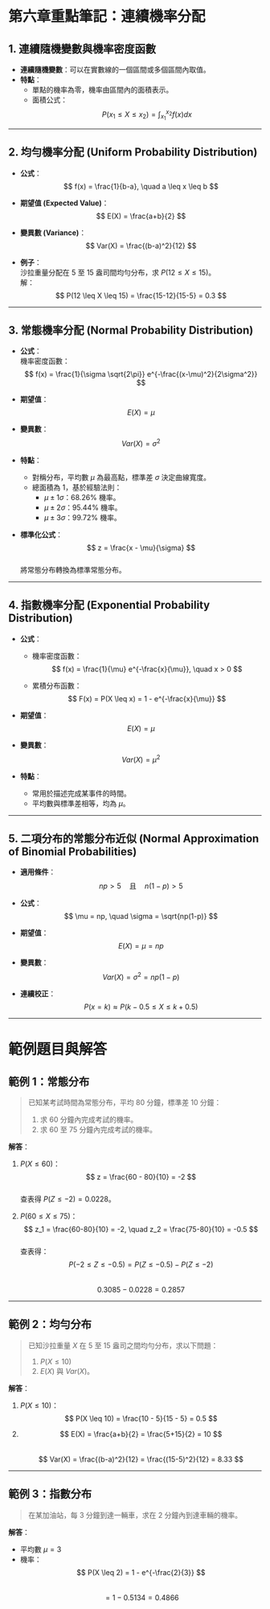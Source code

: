 # 第六章重點筆記：連續機率分配

## 1. **連續隨機變數與機率密度函數**

- **連續隨機變數**：可以在實數線的一個區間或多個區間內取值。
- **特點**：
  - 單點的機率為零，機率由區間內的面積表示。
  - 面積公式：  
    $$
    P(x_1 \leq X \leq x_2) = \int_{x_1}^{x_2} f(x)dx
    $$

---

## 2. **均勻機率分配 (Uniform Probability Distribution)**

- **公式**：
  $$
  f(x) = \frac{1}{b-a}, \quad a \leq x \leq b
  $$

- **期望值 (Expected Value)**：  
  $$
  E(X) = \frac{a+b}{2}
  $$

- **變異數 (Variance)**：  
  $$
  Var(X) = \frac{(b-a)^2}{12}
  $$

- **例子**：  
  沙拉重量分配在 5 至 15 盎司間均勻分布，求 $P(12 \leq X \leq 15)$。  
  解：  
  $$
  P(12 \leq X \leq 15) = \frac{15-12}{15-5} = 0.3
  $$

---

## 3. **常態機率分配 (Normal Probability Distribution)**

- **公式**：  
  機率密度函數：  
  $$
  f(x) = \frac{1}{\sigma \sqrt{2\pi}} e^{-\frac{(x-\mu)^2}{2\sigma^2}}
  $$

- **期望值**：  
  $$
  E(X) = \mu
  $$

- **變異數**：  
  $$
  Var(X) = \sigma^2
  $$

- **特點**：
  - 對稱分布，平均數 $\mu$ 為最高點，標準差 $\sigma$ 決定曲線寬度。
  - 總面積為 1，基於經驗法則：
    - $\mu \pm 1\sigma$：68.26% 機率。
    - $\mu \pm 2\sigma$：95.44% 機率。
    - $\mu \pm 3\sigma$：99.72% 機率。

- **標準化公式**：  
  $$
  z = \frac{x - \mu}{\sigma}
  $$  
  將常態分布轉換為標準常態分布。

---

## 4. **指數機率分配 (Exponential Probability Distribution)**

- **公式**：
  - 機率密度函數：  
    $$
    f(x) = \frac{1}{\mu} e^{-\frac{x}{\mu}}, \quad x > 0
    $$

  - 累積分布函數：  
    $$
    F(x) = P(X \leq x) = 1 - e^{-\frac{x}{\mu}}
    $$

- **期望值**：  
  $$
  E(X) = \mu
  $$

- **變異數**：  
  $$
  Var(X) = \mu^2
  $$

- **特點**：
  - 常用於描述完成某事件的時間。
  - 平均數與標準差相等，均為 $\mu$。

---

## 5. **二項分布的常態分布近似 (Normal Approximation of Binomial Probabilities)**

- **適用條件**：  
  $$
  np > 5 \quad \text{且} \quad n(1-p) > 5
  $$

- **公式**：  
  $$
  \mu = np, \quad \sigma = \sqrt{np(1-p)}
  $$

- **期望值**：  
  $$
  E(X) = \mu = np
  $$

- **變異數**：  
  $$
  Var(X) = \sigma^2 = np(1-p)
  $$

- **連續校正**：  
  $$
  P(x = k) \approx P(k-0.5 \leq X \leq k+0.5)
  $$

---

# 範例題目與解答

## 範例 1：常態分布

> 已知某考試時間為常態分布，平均 80 分鐘，標準差 10 分鐘：
> 1. 求 60 分鐘內完成考試的機率。
> 2. 求 60 至 75 分鐘內完成考試的機率。

**解答**：

1. $P(X \leq 60)$：  
   $$
   z = \frac{60 - 80}{10} = -2
   $$  
   查表得 $P(Z \leq -2) = 0.0228$。

2. $P(60 \leq X \leq 75)$：  
   $$
   z_1 = \frac{60-80}{10} = -2, \quad z_2 = \frac{75-80}{10} = -0.5
   $$  
   查表得：  
   $$
   P(-2 \leq Z \leq -0.5) = P(Z \leq -0.5) - P(Z \leq -2)
   $$  
   $$
   0.3085 - 0.0228 = 0.2857
   $$

---

## 範例 2：均勻分布

> 已知沙拉重量 $X$ 在 5 至 15 盎司之間均勻分布，求以下問題：
> 1. $P(X \leq 10)$
> 2. $E(X)$ 與 $Var(X)$。

**解答**：

1. $P(X \leq 10)$：  
   $$
   P(X \leq 10) = \frac{10 - 5}{15 - 5} = 0.5
   $$

2.  
   $$
   E(X) = \frac{a+b}{2} = \frac{5+15}{2} = 10
   $$  
   $$
   Var(X) = \frac{(b-a)^2}{12} = \frac{(15-5)^2}{12} = 8.33
   $$

---

## 範例 3：指數分布

> 在某加油站，每 3 分鐘到達一輛車，求在 2 分鐘內到達車輛的機率。

**解答**：

- 平均數 $\mu = 3$
- 機率：  
  $$
  P(X \leq 2) = 1 - e^{-\frac{2}{3}}
  $$  
  $$
  = 1 - 0.5134 = 0.4866
  $$

